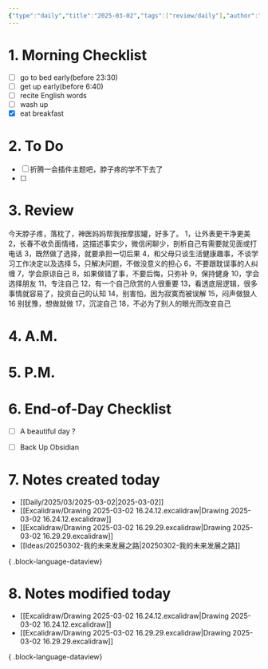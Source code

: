 ```yaml
---
{"type":"daily","title":"2025-03-02","tags":["review/daily"],"author":"codertoro","establish":"2025-03-02","location":"山西偏关","weather":"阴 1~10℃","dg-publish":true,"permalink":"/Daily/2025/03/2025-03-02/","dgPassFrontmatter":true,"created":"2025-03-02T10:26:17.938+08:00","updated":"2025-03-03T22:17:59.779+08:00"}
---
```


# 1. Morning Checklist
- [ ] go to bed early(before 23:30)
- [ ] get up early(before 6:40)
- [ ] recite English words
- [ ] wash up
- [x] eat breakfast
# 2. To Do
- [ ]  折腾一会插件主题吧，脖子疼的学不下去了
- [ ] 

# 3. Review
今天脖子疼，落枕了，神医妈妈帮我按摩拔罐，好多了。
1，让外表更干净更美 
2，长春不收负面情绪，这描述事实少，微信闲聊少，剖析自己有需要就见面或打电话 
3，既然做了选择，就要承担一切后果 
4，和父母只谈生活健康趣事，不谈学习工作决定以及选择 
5，只解决问题，不做没意义的担心 
6，不要跟耽误事的人纠缠 
7，学会原谅自己 
8，如果做错了事，不要后悔，只弥补
9，保持健身 
10，学会选择朋友 
11，专注自己 
12，有一个自己欣赏的人很重要 
13，看透底层逻辑，很多事情就容易了，投资自己的认知 
14，别害怕，因为寂寞而被误解 
15，闷声做狠人 
16 别犹豫，想做就做 
17，沉淀自己 
18，不必为了别人的眼光而改变自己

# 4. A.M.
# 5. P.M.
# 6. End-of-Day Checklist
- [ ] A beautiful day ?
- [ ] Back Up Obsidian


# 7. Notes created today
- [[Daily/2025/03/2025-03-02\|2025-03-02]]
- [[Excalidraw/Drawing 2025-03-02 16.24.12.excalidraw\|Drawing 2025-03-02 16.24.12.excalidraw]]
- [[Excalidraw/Drawing 2025-03-02 16.29.29.excalidraw\|Drawing 2025-03-02 16.29.29.excalidraw]]
- [[Ideas/20250302-我的未来发展之路\|20250302-我的未来发展之路]]

{ .block-language-dataview}

# 8. Notes modified today
- [[Excalidraw/Drawing 2025-03-02 16.24.12.excalidraw\|Drawing 2025-03-02 16.24.12.excalidraw]]
- [[Excalidraw/Drawing 2025-03-02 16.29.29.excalidraw\|Drawing 2025-03-02 16.29.29.excalidraw]]

{ .block-language-dataview}
